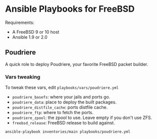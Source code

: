 # Ansible Playbooks for FreeBSD

Requirements: 

* A FreeBSD 9 or 10 host
* Ansible 1.9 or 2.0

## Poudriere

A quick role to deploy Poudriere, your favorite FreeBSD packet builder.

### Vars tweaking

To tweak these vars, edit `playbooks/vars/poudriere.yml`

* `poudriere_basefs`: where your jails and ports go.
* `poudriere_data`: place to deploy the built packages.
* `poudriere_distfile_cache`: ports distfile cache.
* `poudriere_ftp`: where to fetch the ports.
* `poudriere_zpool`: the zpool to use. Leave empty if you don't use ZFS.
* `freebsd_release`: FreeBSD release to build against.

```
ansible-playbook inventories/main playbooks/poudriere.yml
```
